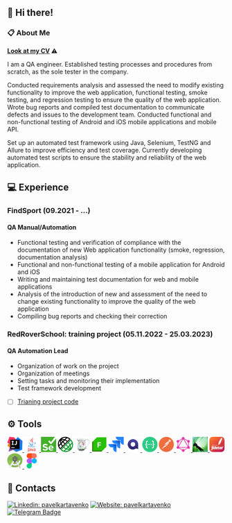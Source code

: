 ## 👋 Hi there! 
### :clipboard: About Me 
<b> [Look at my CV](https://github.com/kartavenkopavel/kartavenkopavel/tree/main/icons/kartavenkopavel_CV.pdf) </b> :warning:

<p> I am a QA engineer. Established testing processes and procedures from scratch, as the sole tester in the company.</p>
<p> Conducted requirements analysis and assessed the need to modify existing functionality to improve the web application, functional testing, smoke testing, and regression testing to ensure the quality of the web application. Wrote bug reports and compiled test documentation to communicate defects and issues to the development team. Conducted functional and non-functional testing of Android and iOS mobile applications and mobile API.</p>
<p> Set up an automated test framework using Java, Selenium, TestNG and Allure to improve efficiency and test coverage. Currently developing automated test scripts to ensure the stability and reliability of the web application.</p> 

## :computer: Experience
### FindSport (09.2021 - ...)
#### QA Manual/Automation

* Functional testing and verification of compliance with the documentation of new Web application functionality (smoke, regression, documentation analysis)
* Functional and non-functional testing of a mobile application for Android and iOS
* Writing and maintaining test documentation for web and mobile applications
* Analysis of the introduction of new and assessment of the need to change existing functionality to improve the quality of the web application
* Compiling bug reports and checking their correction


### RedRoverSchool: training project (05.11.2022 - 25.03.2023)
#### QA Automation Lead

* Organization of work on the project
* Organization of meetings
* Setting tasks and monitoring their implementation
* Test framework development
- [ ] [Trianing project code](https://github.com/kartavenkopavel/JenkinsProject)


## :gear: Tools 

<p align="left">
  <a href="https://www.jetbrains.com/idea/">
    <img src="/icons/IntelliJ.png" alt="IntelliJ" width="35" height="35" />
  </a>
  <a href="https://www.java.com/">
    <img src="/icons/java.png" alt="Java" width="35" height="35" />
  </a>
  <a href="https://www.selenium.dev/">
    <img src="/icons/selenium.png" alt="selenium" width="35" height="35" />
  </a>
  <a href="https://rest-assured.io/">
    <img src="/icons/restassured.png" alt="rest-assured" width="35" height="35" />
  </a>
  <a href="https://www.charlesproxy.com/">
    <img src="/icons/charles.png" alt="charles" width="35" height="35" />
  </a>
  <a href="https://www.telerik.com/fiddler/">
    <img src="/icons/fiddler.png" alt="fiddler" width="35" height="35" />
  </a>
  <a href="https://www.atlassian.com/ru/software/jira/">
    <img src="/icons/jira.png" alt="jira" width="35" height="35" />
  </a>
  <a href="https://qase.io/">
    <img src="/icons/qase.png" alt="qase" width="35" height="35" />
  </a>
  <a href="https://swagger.io/">
    <img src="/icons/swagger.png" alt="swagger" width="35" height="35" />
  </a>
  <a href="https://www.postman.com/">
    <img src="/icons/postman.png" alt="postman" width="35" height="35" />
  </a>
  <a href="https://graphql.org/">
    <img src="/icons/GraphQL.png" alt="graphql" width="35" height="35" />
  </a>
  <a href="https://locust.io/">
    <img src="/icons/locust.png" alt="locust" width="35" height="35" />
  </a>
  <a href="https://jmeter.apache.org/">
    <img src="/icons/jmeter.png" alt="jmeter" width="35" height="35" />
  </a>
  <a href="https://developer.android.com/studio/">
    <img src="/icons/Android_Studio.png" alt="Android" width="35" height="35" />
  </a>
  <a href="https://www.figma.com/">
    <img src="/icons/figma.png" alt="figma" width="35" height="35" />
  </a>
 </p>
  
  
## :pushpin: Contacts 


[![Linkedin: pavelkartavenko](https://img.shields.io/badge/-LinkedIn-0e76a8?style=for-the-badge&logo=Linkedin&logoColor=white)](https://www.linkedin.com/in/pavelkartavenko/)
[![Website: pavelkartavenko](https://img.shields.io/badge/Website-brightgreen?style=for-the-badge&logo=google-chrome&logoColor=white)](https://kartavenkopavel.github.io/)
[![Telegram Badge](https://img.shields.io/badge/-Telegram-0088cc?style=for-the-badge&logo=Telegram&logoColor=white)](https://t.me/pavelkqa)
